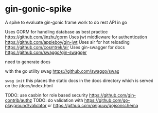 # gin-gonic-spike
A spike to evaluate gin-gonic frame work to do rest API in go

Uses GORM for handling database as best practice https://github.com/jinzhu/gorm
Uses jwt middleware for authentication https://github.com/appleboy/gin-jwt
Uses air for hot reloading https://github.com/cosmtrek/air
Uses gin-swagger for docs https://github.com/swaggo/gin-swagger

need to generate docs

with the go utility swag https://github.com/swaggo/swag

`swag init` this places the static docs in the docs directory which is served on the /docs/index.html

TODO: use casbin for role based security https://github.com/gin-contrib/authz
TODO: do validation with https://github.com/go-playground/validator or https://github.com/xeipuuv/gojsonschema
